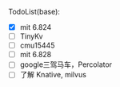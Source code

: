 
TodoList(base):

- [x] mit 6.824
- [ ] TinyKv
- [ ] cmu15445
- [ ] mit 6.828
- [ ] google三驾马车，Percolator
- [ ] 了解 Knative, milvus
